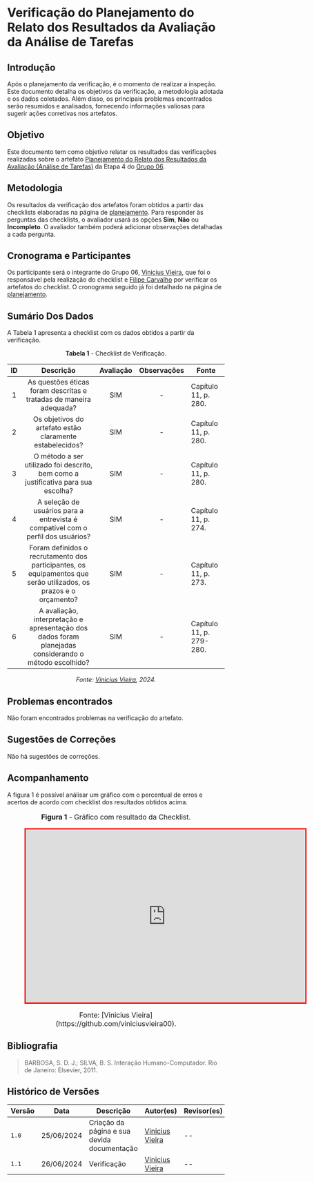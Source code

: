 # Verificação do Planejamento do Relato dos Resultados da Avaliação da Análise de Tarefas

## Introdução

Após o planejamento da verificação, é o momento de realizar a inspeção. Este documento detalha os objetivos da verificação, a metodologia adotada e os dados coletados. Além disso, os principais problemas encontrados serão resumidos e analisados, fornecendo informações valiosas para sugerir ações corretivas nos artefatos.

## Objetivo

Este documento tem como objetivo relatar os resultados das verificações realizadas sobre o artefato [Planejamento do Relato dos Resultados da Avaliação (Análise de Tarefas)](https://interacao-humano-computador.github.io/2024.1-DETRANDF/design-avaliacao-desenvolvimento/nivel-1/analise-de-tarefas-dad/planejamento-relato-resultado-at/) da Etapa 4 do [Grupo 06](https://interacao-humano-computador.github.io/2024.1-DETRANDF/).

## Metodologia

Os resultados da verificação dos artefatos foram obtidos a partir das checklists elaboradas na página de [planejamento](./planejamento-verificacao-etapa-4). Para responder às perguntas das checklists, o avaliador usará as opções **Sim**, **Não** ou **Incompleto**. O avaliador também poderá adicionar observações detalhadas a cada pergunta.

## Cronograma e Participantes

Os participante será o integrante do Grupo 06, [Vinicius Vieira](https://github.com/viniciusvieira00), que foi o responsável pela realização do checklist e [Filipe Carvalho](https://github.com/Filipe-002) por verificar os artefatos do checklist. O cronograma seguido já foi detalhado na página de [planejamento](./planejamento-verificacao-etapa-4).

## Sumário Dos Dados

A Tabela 1 apresenta a checklist com os dados obtidos a partir da verificação.

<center>

**Tabela 1** - Checklist de Verificação.

|  ID   |                                                    Descrição                                                     | Avaliação | Observações | Fonte                    |
| :---: | :--------------------------------------------------------------------------------------------------------------: | :-------: | :---------: | ------------------------ |
|   1   |                        As questões éticas foram descritas e tratadas de maneira adequada?                        |    SIM    |      -      | Capítulo 11, p. 280.     |
|   2   |                             Os objetivos do artefato estão claramente estabelecidos?                             |    SIM    |      -      | Capítulo 11, p. 280.     |
|   3   |                O método a ser utilizado foi descrito, bem como a justificativa para sua escolha?                 |    SIM    |      -      | Capítulo 11, p. 280.     |
|   4   |                 A seleção de usuários para a entrevista é compatível com o perfil dos usuários?                  |    SIM    |      -      | Capítulo 11, p. 274.     |
|   5   | Foram definidos o recrutamento dos participantes, os equipamentos que serão utilizados, os prazos e o orçamento? |    SIM    |      -      | Capítulo 11, p. 273.     |
|   6   |      A avaliação, interpretação e apresentação dos dados foram planejadas considerando o método escolhido?       |    SIM    |      -      | Capítulo 11, p. 279-280. |

_Fonte: [Vinicius Vieira](https://github.com/viniciusvieira00), 2024._

</center>

## Problemas encontrados

Não foram encontrados problemas na verificação do artefato.

## Sugestões de Correções

Não há sugestões de correções.

## Acompanhamento

A figura 1 é possível análisar um gráfico com o percentual de erros e acertos de acordo com checklist dos resultados obtidos acima.

<figure markdown>
<font size="3"><p style="text-align: center"><b>Figura 1</b> - Gráfico com resultado da Checklist.</p></font>
<iframe style="border:3px solid red" width="648" height="401" seamless frameborder="0" scrolling="no" src="https://docs.google.com/spreadsheets/d/e/2PACX-1vR9VoUT8bjBrSCNwu2cgBFb8HPhEsMxLxvIrF_C_MwW9FpNomR3oVgD56kJuTa4AZzVijRhh07mIalG/pubchart?oid=64786241&amp;format=interactive"></iframe><figcaption><font size="3"><p style="text-align: center">Fonte: [Vinicius Vieira](https://github.com/viniciusvieira00).</p></font></figcaption>
</figure>

## Bibliografia

> BARBOSA, S. D. J.; SILVA, B. S. Interação Humano-Computador. Rio de Janeiro: Elsevier, 2011.

## Histórico de Versões

| Versão | Data       | Descrição                                   | Autor(es)                                              | Revisor(es) |
| ------ | ---------- | ------------------------------------------- | ------------------------------------------------------ | ----------- |
| `1.0`  | 25/06/2024 | Criação da página e sua devida documentação | [Vinicius Vieira](https://github.com/viniciusvieira00) | --          |
| `1.1`  | 26/06/2024 | Verificação                                 | [Vinicius Vieira](https://github.com/viniciusvieira00) | --          |